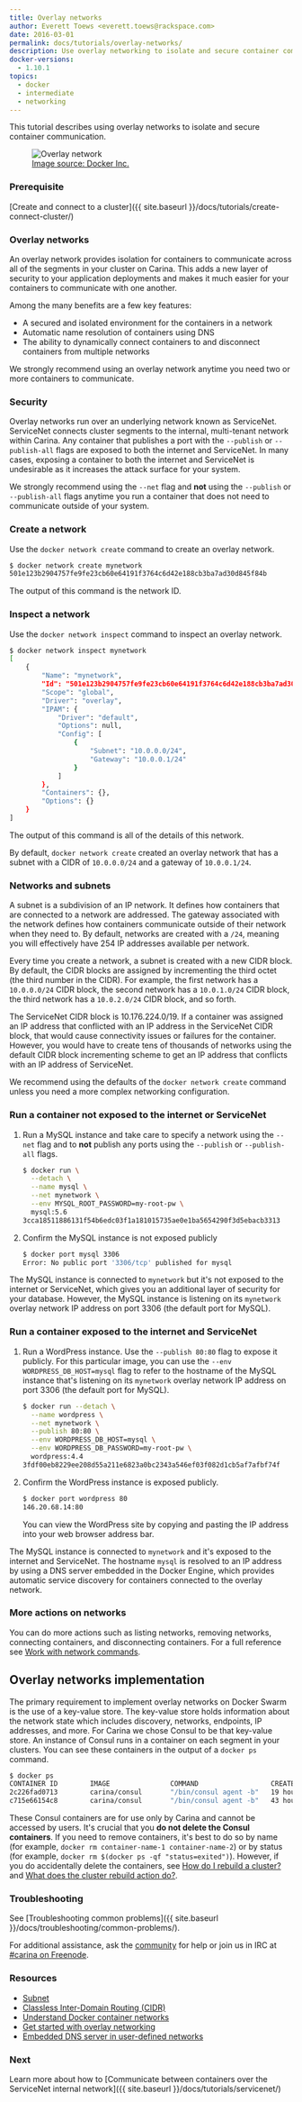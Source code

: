 ```yaml
---
title: Overlay networks
author: Everett Toews <everett.toews@rackspace.com>
date: 2016-03-01
permalink: docs/tutorials/overlay-networks/
description: Use overlay networking to isolate and secure container communication.
docker-versions:
  - 1.10.1
topics:
  - docker
  - intermediate
  - networking
---
```


This tutorial describes using overlay networks to isolate and secure container communication.

<figure>
  <img src="{% asset_path weekly-news/overlay-network.png %}" alt="Overlay network"/>
  <figcaption>
  <a href="https://docs.docker.com/engine/userguide/networking/dockernetworks/#an-overlay-network" target="_blank_">Image source: Docker Inc.</a>
  </figcaption>
</figure>

### Prerequisite

[Create and connect to a cluster]({{ site.baseurl }}/docs/tutorials/create-connect-cluster/)

### Overlay networks

An overlay network provides isolation for containers to communicate across all of the segments in your cluster on Carina. This adds a new layer of security to your application deployments and makes it much easier for your containers to communicate with one another.

Among the many benefits are a few key features:

* A secured and isolated environment for the containers in a network
* Automatic name resolution of containers using DNS
* The ability to dynamically connect containers to and disconnect containers from multiple networks

We strongly recommend using an overlay network anytime you need two or more containers to communicate.

### Security

Overlay networks run over an underlying network known as ServiceNet. ServiceNet connects cluster segments to the internal, multi-tenant network within Carina. Any container that publishes a port with the `--publish` or `--publish-all` flags are exposed to both the internet and ServiceNet. In many cases, exposing a container to both the internet and ServiceNet is undesirable as it increases the attack surface for your system.

We strongly recommend using the `--net` flag and **not** using the `--publish` or `--publish-all` flags anytime you run a container that does not need to communicate outside of your system.

### Create a network

Use the `docker network create` command to create an overlay network.

```bash
$ docker network create mynetwork
501e123b2904757fe9fe23cb60e64191f3764c6d42e188cb3ba7ad30d845f84b
```

The output of this command is the network ID.

### Inspect a network

Use the `docker network inspect` command to inspect an overlay network.

```bash
$ docker network inspect mynetwork
[
    {
        "Name": "mynetwork",
        "Id": "501e123b2904757fe9fe23cb60e64191f3764c6d42e188cb3ba7ad30d845f84b",
        "Scope": "global",
        "Driver": "overlay",
        "IPAM": {
            "Driver": "default",
            "Options": null,
            "Config": [
                {
                    "Subnet": "10.0.0.0/24",
                    "Gateway": "10.0.0.1/24"
                }
            ]
        },
        "Containers": {},
        "Options": {}
    }
]
```

The output of this command is all of the details of this network.

By default, `docker network create` created an overlay network that has a subnet with a CIDR of `10.0.0.0/24` and a gateway of `10.0.0.1/24`.

### Networks and subnets

A subnet is a subdivision of an IP network. It defines how containers that are connected to a network are addressed. The gateway associated with the network defines how containers communicate outside of their network when they need to. By default, networks are created with a `/24`, meaning you will effectively have 254 IP addresses available per network.

Every time you create a network, a subnet is created with a new CIDR block. By default, the CIDR blocks are assigned by incrementing the third octet (the third number in the CIDR). For example, the first network has a `10.0.0.0/24` CIDR block, the second network has a `10.0.1.0/24` CIDR block, the third network has a `10.0.2.0/24` CIDR block, and so forth.

The ServiceNet CIDR block is 10.176.224.0/19. If a container was assigned an IP address that conflicted with an IP address in the ServiceNet CIDR block, that would cause connectivity issues or failures for the container. However, you would have to create tens of thousands of networks using the default CIDR block incrementing scheme to get an IP address that conflicts with an IP address of ServiceNet.

We recommend using the defaults of the `docker network create` command unless you need a more complex networking configuration.

### Run a container not exposed to the internet or ServiceNet

1. Run a MySQL instance and take care to specify a network using the `--net` flag and to **not** publish any ports using the `--publish` or `--publish-all` flags.

    ```bash
    $ docker run \
      --detach \
      --name mysql \
      --net mynetwork \
      --env MYSQL_ROOT_PASSWORD=my-root-pw \
      mysql:5.6
    3cca18511886131f54b6edc03f1a181015735ae0e1ba5654290f3d5ebacb3313
    ```

1. Confirm the MySQL instance is not exposed publicly

    ```bash
    $ docker port mysql 3306
    Error: No public port '3306/tcp' published for mysql
    ```

The MySQL instance is connected to `mynetwork` but it's not exposed to the internet or ServiceNet, which gives you an additional layer of security for your database. However, the MySQL instance is listening on its `mynetwork` overlay network IP address on port 3306 (the default port for MySQL).

### Run a container exposed to the internet and ServiceNet

1. Run a WordPress instance. Use the `--publish 80:80` flag to expose it publicly. For this particular image, you can use the `--env WORDPRESS_DB_HOST=mysql` flag to refer to the hostname of the MySQL instance that's listening on its `mynetwork` overlay network IP address on port 3306 (the default port for MySQL).

    ```bash
    $ docker run --detach \
      --name wordpress \
      --net mynetwork \
      --publish 80:80 \
      --env WORDPRESS_DB_HOST=mysql \
      --env WORDPRESS_DB_PASSWORD=my-root-pw \
      wordpress:4.4
    3fdf00eb8229ee208d55a211e6823a0bc2343a546ef03f082d1cb5af7afbf74f
    ```

1. Confirm the WordPress instance is exposed publicly.

    ```bash
    $ docker port wordpress 80
    146.20.68.14:80
    ```

    You can view the WordPress site by copying and pasting the IP address into your web browser address bar.

The MySQL instance is connected to `mynetwork` and it's exposed to the internet and ServiceNet. The hostname `mysql` is resolved to an IP address by using a DNS server embedded in the Docker Engine, which provides automatic service discovery for containers connected to the overlay network.

### More actions on networks

You can do more actions such as listing networks, removing networks, connecting containers, and disconnecting containers. For a full reference see [Work with network commands](https://docs.docker.com/engine/userguide/networking/work-with-networks/).

## Overlay networks implementation

The primary requirement to implement overlay networks on Docker Swarm is the use of a key-value store. The key-value store holds information about the network state which includes discovery, networks, endpoints, IP addresses, and more. For Carina we chose Consul to be that key-value store. An instance of Consul runs in a container on each segment in your clusters. You can see these containers in the output of a `docker ps` command.

```bash
$ docker ps
CONTAINER ID        IMAGE               COMMAND                  CREATED             STATUS              PORTS               NAMES
2c226fad0713        carina/consul       "/bin/consul agent -b"   19 hours ago        Up 19 hours                             96afcb76-6483-443e-941d-df9f803a4628-n2/carina-svcd
c715e66154c8        carina/consul       "/bin/consul agent -b"   43 hours ago        Up 43 hours                             96afcb76-6483-443e-941d-df9f803a4628-n1/carina-svcd
```

These Consul containers are for use only by Carina and cannot be accessed by users. It's crucial that you **do not delete the Consul containers**. If you need to remove containers, it's best to do so by name (for example, `docker rm container-name-1 container-name-2`) or by status (for example, `docker rm $(docker ps -qf "status=exited")`). However, if you do accidentally delete the containers, see [How do I rebuild a cluster?]({{site.baseurl}}/docs/reference/faq/#how-do-i-rebuild-a-cluster) and [What does the cluster rebuild action do?]({{site.baseurl}}/docs/reference/faq/#what-does-the-cluster-rebuild-action-do).

### Troubleshooting

See [Troubleshooting common problems]({{ site.baseurl }}/docs/troubleshooting/common-problems/).

For additional assistance, ask the [community](https://community.getcarina.com/) for help or join us in IRC at [#carina on Freenode](http://webchat.freenode.net/?channels=carina).

### Resources

* [Subnet](https://en.wikipedia.org/wiki/Subnetwork)
* [Classless Inter-Domain Routing (CIDR)](https://en.wikipedia.org/wiki/Classless_Inter-Domain_Routing)
* [Understand Docker container networks](https://docs.docker.com/engine/userguide/networking/dockernetworks/)
* [Get started with overlay networking](https://docs.docker.com/engine/userguide/networking/get-started-overlay/)
* [Embedded DNS server in user-defined networks](https://docs.docker.com/engine/userguide/networking/configure-dns/)

### Next

Learn more about how to [Communicate between containers over the ServiceNet internal network]({{ site.baseurl }}/docs/tutorials/servicenet/)
